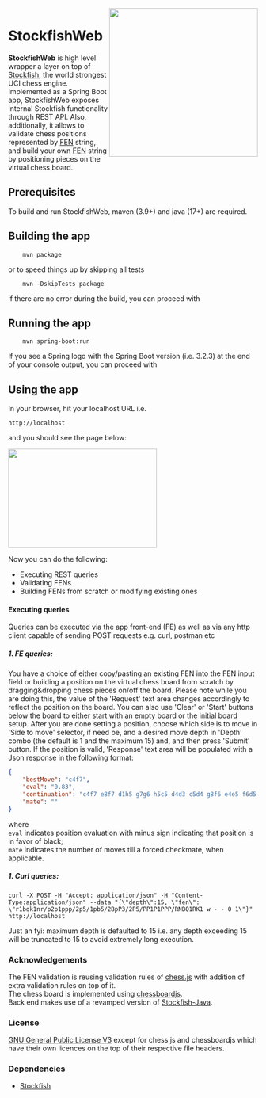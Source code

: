 
<img align="right" src="https://stockfishchess.org/images/logo/icon_512x512@2x.png" height="300" width="300">


# StockfishWeb
**StockfishWeb** is high level wrapper a layer on top of [Stockfish](https://stockfishchess.org/), the world strongest UCI chess engine.
Implemented as a Spring Boot app, StockfishWeb exposes internal Stockfish functionality through REST API.
Also, additionally, it allows to validate chess positions represented by [FEN](https://en.wikipedia.org/wiki/Forsyth%E2%80%93Edwards_Notation) string, and build your own [FEN](https://en.wikipedia.org/wiki/Forsyth%E2%80%93Edwards_Notation) string by positioning pieces on the virtual chess board.

## Prerequisites
To build and run StockfishWeb, maven (3.9+) and java (17+) are required.

## Building the app
```shell
	mvn package
```
or to speed things up by skipping all tests
```shell
	mvn -DskipTests package    
```
if there are no error during the build, you can proceed with

## Running the app
```shell
	mvn spring-boot:run
```
If you see a Spring logo with the Spring Boot version (i.e. 3.2.3) at the end of your console output, you can proceed with

## Using the app

In your browser, hit your localhost URL i.e.
```shell
http://localhost
```
and you should see the page below:

<img align="center" src="https://i.postimg.cc/L5PBPPZ9/chess-api.png" height="200" width="300">


Now you can do the following:
* Executing REST queries
* Validating FENs
* Building FENs from scratch or modifying existing ones

#### Executing queries
Queries can be executed via the app front-end (FE) as well as via any http client capable of sending POST requests e.g. curl, postman etc

##### 1. FE queries:
   You have a choice of either copy/pasting an existing FEN into the FEN input field or building a position on the virtual chess board from scratch by dragging&dropping chess pieces on/off the board. Please note while you are doing this, the value of the 'Request' text area changes accordingly to reflect the position on the board. You can also use 'Clear' or 'Start' buttons below the board to either start with an empty board or the initial board setup. After you are done setting a position,
choose which side is to move in 'Side to move' selector, if need be, and a desired move depth in 'Depth' combo (the default is 1 and the maximum 15) and, and then press 'Submit' button. 
   If the position is valid, 'Response' text area will be populated with a Json response in the following format:
```json
{
    "bestMove": "c4f7",
    "eval": "0.83",
    "continuation": "c4f7 e8f7 d1h5 g7g6 h5c5 d4d3 c5d4 g8f6 e4e5 f6d5 d4d3 d7d6 d3f3 f7g7 d2d4 h7h5 f1e1 h5h4 h2h3",
    "mate": ""
}
```
where  <br/>
```eval``` indicates position evaluation with minus sign indicating that position is in favor of black; <br/>
```mate``` indicates the number of moves till a forced checkmate, when applicable.

##### 1. Curl queries:
```shell
curl -X POST -H "Accept: application/json" -H "Content-Type:application/json" --data "{\"depth\":15, \"fen\": \"r1bqk1nr/p2p1ppp/2p5/1pb5/2BpP3/2P5/PP1P1PPP/RNBQ1RK1 w - - 0 1\"}" http://localhost
```
Just an fyi: maximum depth is defaulted to 15 i.e. any depth exceeding 15 will be truncated to 15 to avoid extremely long execution.  

### Acknowledgements

The FEN validation is reusing validation rules of [chess.js](https://github.com/jhlywa/chess.js) with addition of extra validation rules on top of it. <br/> The chess board is implemented using [chessboardjs](https://chessboardjs.com/).
<br/> Back end makes use of a revamped version of [Stockfish-Java](https://github.com/senyast4745/Stockfish-Java).

### License

[GNU General Public License V3](https://www.gnu.org/licenses/gpl-3.0.en.html) except for chess.js and chessboardjs which have their own licences on the top of their respective file headers.

### Dependencies
* [Stockfish](https://stockfishchess.org/)
